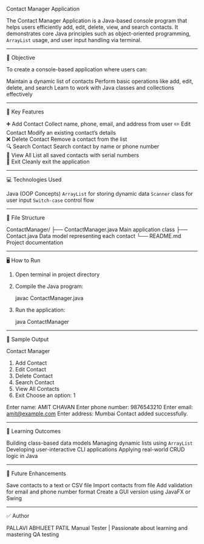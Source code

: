 Contact Manager Application

The Contact Manager Application is a Java-based console program that helps users efficiently add, edit, delete, view, and search contacts. It demonstrates core Java principles such as object-oriented programming, `ArrayList` usage, and user input handling via terminal.

---

🎯 Objective

To create a console-based application where users can:

 Maintain a dynamic list of contacts
 Perform basic operations like add, edit, delete, and search
 Learn to work with Java classes and collections effectively

---

 🔑 Key Features


 ➕ Add Contact      	Collect name, phone, email, and address from user 
 ✏️ Edit Contact    	Modify an existing contact’s details              
 ❌ Delete Contact   	Remove a contact from the list                    
 🔍 Search Contact  	Search contact by name or phone number            
 📃 View All        	List all saved contacts with serial numbers       
 🚪 Exit            	Cleanly exit the application                      

---

‍💻 Technologies Used

 Java (OOP Concepts)
 `ArrayList` for storing dynamic data
 `Scanner` class for user input
 `Switch-case` control flow

---

🧩 File Structure


ContactManager/
├── ContactManager.java      Main application class
├── Contact.java             Data model representing each contact
└── README.md                Project documentation

---

🖥️ How to Run

1. Open terminal in project directory
2. Compile the Java program:

   javac ContactManager.java
 
3. Run the application:

   java ContactManager

---

🧾 Sample Output

Contact Manager
1. Add Contact
2. Edit Contact
3. Delete Contact
4. Search Contact
5. View All Contacts
6. Exit
Choose an option: 1

Enter name: AMIT CHAVAN
Enter phone number: 9876543210
Enter email: amit@example.com
Enter address: Mumbai
Contact added successfully.

---

🧠 Learning Outcomes

 Building class-based data models
 Managing dynamic lists using `ArrayList`
 Developing user-interactive CLI applications
 Applying real-world CRUD logic in Java

---

🌱 Future Enhancements

 Save contacts to a text or CSV file
 Import contacts from file
 Add validation for email and phone number format
 Create a GUI version using JavaFX or Swing

---

✅ Author

PALLAVI ABHIJEET PATIL
Manual Tester | 
Passionate about learning and mastering QA testing
